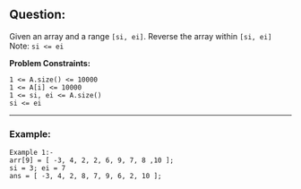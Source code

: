 ## Question:

Given an array and a range `[si, ei]`. Reverse the array within `[si, ei]`
Note: `si <= ei`

**Problem Constraints:**

```
1 <= A.size() <= 10000
1 <= A[i] <= 10000
1 <= si, ei <= A.size()
si <= ei
```

---

### Example:

```
Example 1:-
arr[9] = [ -3, 4, 2, 2, 6, 9, 7, 8 ,10 ];
si = 3; ei = 7
ans = [ -3, 4, 2, 8, 7, 9, 6, 2, 10 ];
```

